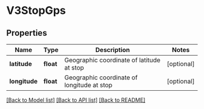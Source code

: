 # V3StopGps

## Properties
Name | Type | Description | Notes
------------ | ------------- | ------------- | -------------
**latitude** | **float** | Geographic coordinate of latitude at stop | [optional] 
**longitude** | **float** | Geographic coordinate of longitude at stop | [optional] 

[[Back to Model list]](../README.md#documentation-for-models) [[Back to API list]](../README.md#documentation-for-api-endpoints) [[Back to README]](../README.md)

